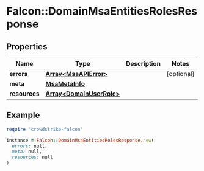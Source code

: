 # Falcon::DomainMsaEntitiesRolesResponse

## Properties

| Name | Type | Description | Notes |
| ---- | ---- | ----------- | ----- |
| **errors** | [**Array&lt;MsaAPIError&gt;**](MsaAPIError.md) |  | [optional] |
| **meta** | [**MsaMetaInfo**](MsaMetaInfo.md) |  |  |
| **resources** | [**Array&lt;DomainUserRole&gt;**](DomainUserRole.md) |  |  |

## Example

```ruby
require 'crowdstrike-falcon'

instance = Falcon::DomainMsaEntitiesRolesResponse.new(
  errors: null,
  meta: null,
  resources: null
)
```

